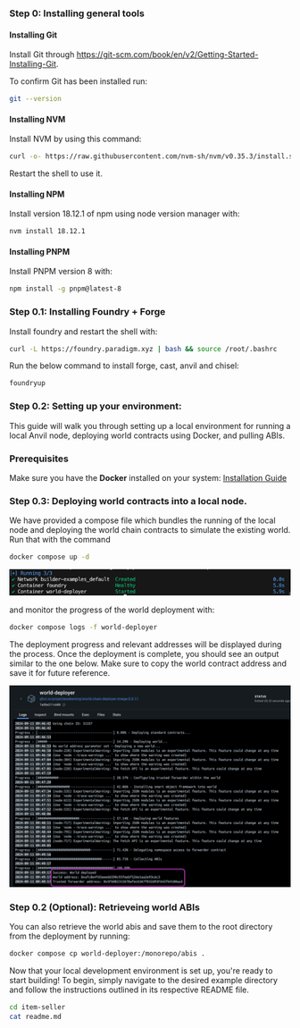 ### Step 0: Installing general tools 
#### Installing Git
Install Git through https://git-scm.com/book/en/v2/Getting-Started-Installing-Git. 

To confirm Git has been installed run:
```bash
git --version
```

#### Installing NVM
Install NVM by using this command:
```bash
curl -o- https://raw.githubusercontent.com/nvm-sh/nvm/v0.35.3/install.sh | bash
```

Restart the shell to use it.

#### Installing NPM
Install version 18.12.1 of npm using node version manager with:
```bash
nvm install 18.12.1
```

#### Installing PNPM
Install PNPM version 8 with:
```bash
npm install -g pnpm@latest-8
```

### Step 0.1: Installing Foundry + Forge
Install foundry and restart the shell with:
```bash
curl -L https://foundry.paradigm.xyz | bash && source /root/.bashrc
```

Run the below command to install forge, cast, anvil and chisel:
```bash
foundryup
```

### Step 0.2: Setting up your environment:
This guide will walk you through setting up a local environment for running a local Anvil node, deploying world contracts using Docker, and pulling ABIs.

### Prerequisites
Make sure you have the **Docker** installed on your system: [Installation Guide](https://docs.docker.com/get-docker/)

### Step 0.3: Deploying world contracts into a local node.
We have provided a compose file which bundles the running of the local node and deploying the world chain contracts to simulate the existing world. Run that with the command
```bash
docker compose up -d
```
![alt text](docker1.png)

and monitor the progress of the world deployment with:

```bash
docker compose logs -f world-deployer
```

The deployment progress and relevant addresses will be displayed during the process. Once the deployment is complete, you should see an output similar to the one below. Make sure to copy the world contract address and save it for future reference.

![alt text](docker_deployment.png)


### Step 0.2 (Optional): Retrieveing world ABIs
You can also retrieve the world abis and save them to the root directory from the deployment by running:

```bash
docker compose cp world-deployer:/monorepo/abis .
```

Now that your local development environment is set up, you're ready to start building! To begin, simply navigate to the desired example directory and follow the instructions outlined in its respective README file.

```bash
cd item-seller
cat readme.md
```